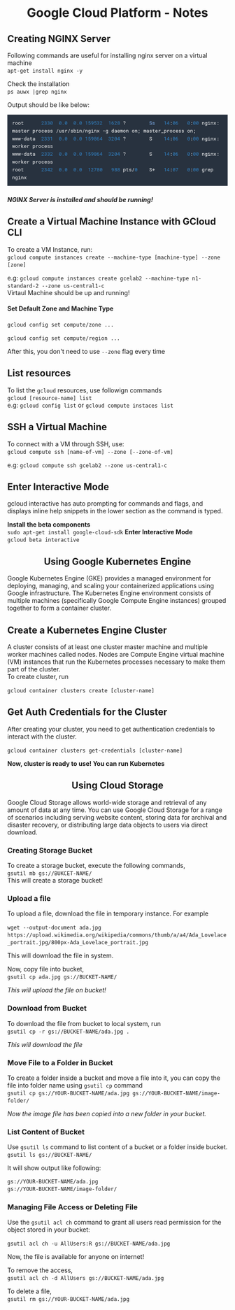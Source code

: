 <center>
<h1>Google Cloud Platform - Notes</h1>
</center>

## Creating NGINX Server

Following commands are useful for installing nginx server on a virtual machine  
`apt-get install nginx -y`

Check the installation  
`ps auwx |grep nginx`

Output should be like below:

<center>
<img src="images/nginx.png" />
</center>

##### NGINX Server is installed and should be running!

## Create a Virtual Machine Instance with GCloud CLI

To create a VM Instance, run:  
`gcloud compute instances create --machine-type [machine-type] --zone [zone]`

e.g: `gcloud compute instances create gcelab2 --machine-type n1-standard-2 --zone us-central1-c`  
Virtaul Machine should be up and running!

#### Set Default Zone and Machine Type

`gcloud config set compute/zone ...`

`gcloud config set compute/region ...`

After this, you don't need to use `--zone` flag every time

## List resources

To list the `gcloud` resources, use followign commands  
`gcloud [resource-name] list`  
e.g: `gcloud config list` or `gcloud compute instaces list`

## SSH a Virtual Machine

To connect with a VM through SSH, use:  
`gcloud compute ssh [name-of-vm] --zone [--zone-of-vm]`

e.g: `gcloud compute ssh gcelab2 --zone us-central1-c`

## Enter Interactive Mode

gcloud interactive has auto prompting for commands and flags, and displays inline help snippets in the lower section as the command is typed.

**Install the beta components**  
`sudo apt-get install google-cloud-sdk`
**Enter Interactive Mode**  
`gcloud beta interactive`

<center>
<h2>Using Google Kubernetes Engine</h2>
</center>
Google Kubernetes Engine (GKE) provides a managed environment for deploying, managing, and scaling your containerized applications using Google infrastructure. The Kubernetes Engine environment consists of multiple machines (specifically Google Compute Engine instances) grouped together to form a container cluster.

## Create a Kubernetes Engine Cluster

A cluster consists of at least one cluster master machine and multiple worker machines called nodes. Nodes are Compute Engine virtual machine (VM) instances that run the Kubernetes processes necessary to make them part of the cluster.  
To create cluster, run

`gcloud container clusters create [cluster-name]`

## Get Auth Credentials for the Cluster

After creating your cluster, you need to get authentication credentials to interact with the cluster.

`gcloud container clusters get-credentials [cluster-name]`

**Now, cluster is ready to use! You can run Kubernetes**

<center>
<h2>Using Cloud Storage</h2>
</center>

Google Cloud Storage allows world-wide storage and retrieval of any amount of data at any time. You can use Google Cloud Storage for a range of scenarios including serving website content, storing data for archival and disaster recovery, or distributing large data objects to users via direct download.

### Creating Storage Bucket

To create a storage bucket, execute the following commands,  
`gsutil mb gs://BUKCET-NAME/`  
This will create a storage bucket!

### Upload a file

To upload a file, download the file in temporary instance. For example

`wget --output-document ada.jpg https://upload.wikimedia.org/wikipedia/commons/thumb/a/a4/Ada_Lovelace_portrait.jpg/800px-Ada_Lovelace_portrait.jpg`

This will download the file in system.

Now, copy file into bucket,  
`gsutil cp ada.jpg gs://BUCKET-NAME/`

_This will upload the file on bucket!_

### Download from Bucket

To download the file from bucket to local system, run  
`gsutil cp -r gs://BUCKET-NAME/ada.jpg .`

_This will download the file_

### Move File to a Folder in Bucket

To create a folder inside a bucket and move a file into it, you can copy the file into folder name using `gsutil cp` command  
`gsutil cp gs://YOUR-BUCKET-NAME/ada.jpg gs://YOUR-BUCKET-NAME/image-folder/`

_Now the image file has been copied into a new folder in your bucket._

### List Content of Bucket

Use `gsutil ls` command to list content of a bucket or a folder inside bucket.  
`gsutil ls gs://BUCKET-NAME/`

It will show output like following:

```bash
gs://YOUR-BUCKET-NAME/ada.jpg
gs://YOUR-BUCKET-NAME/image-folder/
```

### Managing File Access or Deleting File

Use the `gsutil acl ch` command to grant all users read permission for the object stored in your bucket:

`gsutil acl ch -u AllUsers:R gs://BUCKET-NAME/ada.jpg`

Now, the file is available for anyone on internet!

To remove the access,  
`gsutil acl ch -d AllUsers gs://BUCKET-NAME/ada.jpg`

To delete a file,  
`gsutil rm gs://YOUR-BUCKET-NAME/ada.jpg`
